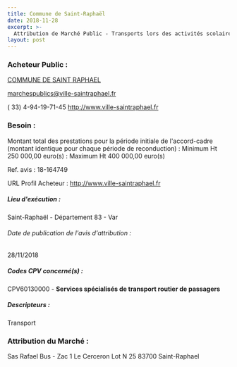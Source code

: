 ```yaml
---
title: Commune de Saint-Raphaël
date: 2018-11-28
excerpt: >-
  Attribution de Marché Public - Transports lors des activités scolaires, périscolaires et extrascolaires
layout: post
---
```


### Acheteur Public : 
<a href="/acheteur-33/siren-218301182"> COMMUNE DE SAINT RAPHAEL</a><br/>



marchespublics@ville-saintraphael.fr

( 33) 4-94-19-71-45
http://www.ville-saintraphael.fr
### Besoin :

Montant total des prestations pour la période initiale de l'accord-cadre (montant identique pour chaque période de reconduction) : Minimum Ht 250 000,00 euro(s) : Maximum Ht 400 000,00 euro(s)

Ref. avis : 18-164749

URL Profil Acheteur : http://www.ville-saintraphael.fr

##### Lieu d'exécution :

Saint-Raphaël - Département 83 - Var

###### Date de publication de l'avis d'attribution : 
28/11/2018

##### Codes CPV concerné(s) :
CPV60130000 - **Services spécialisés de transport routier de passagers** <br/>

##### Descripteurs :
Transport <br/>

### Attribution du Marché :
Sas Rafael Bus - Zac 1 Le Cerceron Lot N 25 83700 Saint-Raphael <br/>
